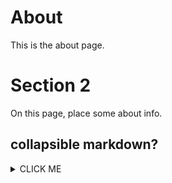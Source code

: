 # About

This is the about page.

# Section 2

On this page, place some about info.

## collapsible markdown?

<details><summary>CLICK ME</summary>
<p>

#### yes, even hidden code blocks!

```
print("hello world!")
```

</p>
</details>
